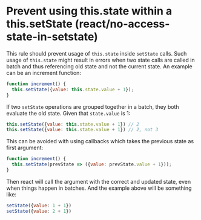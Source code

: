 # Prevent using this.state within a this.setState (react/no-access-state-in-setstate)

This rule should prevent usage of `this.state` inside `setState` calls.
Such usage of `this.state` might result in errors when two state calls are
called in batch and thus referencing old state and not the current
state. An example can be an increment function:

```javascript
function increment() {
  this.setState({value: this.state.value + 1});
}
```

If two `setState` operations are grouped together in a batch, they
both evaluate the old state. Given that `state.value` is 1:

```javascript
this.setState({value: this.state.value + 1}) // 2
this.setState({value: this.state.value + 1}) // 2, not 3
```

This can be avoided with using callbacks which takes the previous state
as first argument:

```javascript
function increment() {
  this.setState(prevState => ({value: prevState.value + 1}));
}
```

Then react will call the argument with the correct and updated  state,
even when things happen in batches. And the example above will be
something like:


```javascript
setState({value: 1 + 1})
setState({value: 2 + 1})
```
